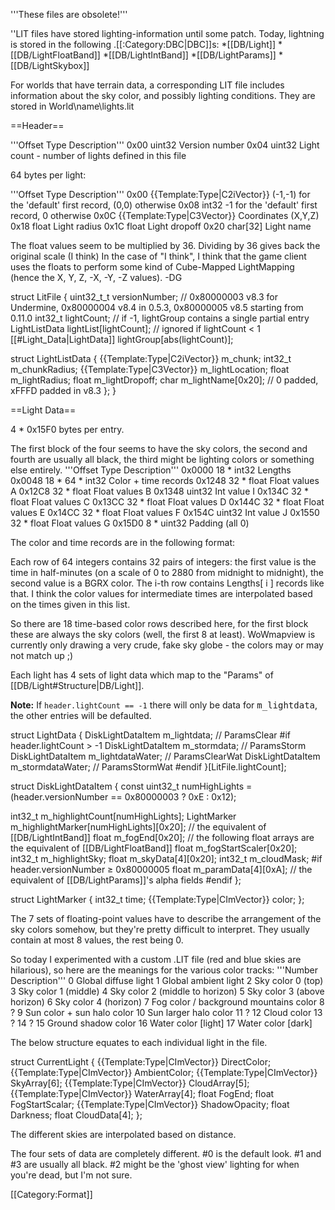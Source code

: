 '''These files are obsolete!''' 

''LIT files have stored lighting-information until some patch. Today, lightning is stored in the following .[[:Category:DBC|DBC]]s:
*[[DB/Light]]
*[[DB/LightFloatBand]]
*[[DB/LightIntBand]]
*[[DB/LightParams]]
*[[DB/LightSkybox]]

For worlds that have terrain data, a corresponding LIT file includes information about the sky color, and possibly lighting conditions. They are stored in World\name\lights.lit

==Header==

 '''Offset 	Type 	Description'''
 0x00 	uint32 	Version number
 0x04 	uint32 	Light count - number of lights defined in this file

64 bytes per light:

 '''Offset 	Type 		Description'''
 0x00 	{{Template:Type|C2iVector}} 	(-1,-1) for the 'default' first record, (0,0) otherwise
 0x08 	int32 		-1 for the 'default' first record, 0 otherwise
 0x0C 	{{Template:Type|C3Vector}} 	Coordinates (X,Y,Z)
 0x18 	float 		Light radius
 0x1C 	float 		Light dropoff
 0x20 	char[32] 	Light name

The float values seem to be multiplied by 36. Dividing by 36 gives back the original scale (I think) In the case of "I think", I think that the game client uses the floats to perform some kind of Cube-Mapped LightMapping (hence the X, Y, Z, -X, -Y, -Z values). -DG

 struct LitFile
 {
  uint32_t_t versionNumber;              // 0x80000003 v8.3 for Undermine, 0x80000004 v8.4 in 0.5.3, 0x80000005 v8.5 starting from 0.11.0
  int32_t lightCount;                    // if -1, lightGroup contains a single partial entry
  LightListData lightList[lightCount];   // ignored if lightCount < 1
  [[#Light_Data|LightData]] lightGroup[abs(lightCount)];
  
  struct LightListData
  {
    {{Template:Type|C2iVector}} m_chunk;
    int32_t m_chunkRadius;
    {{Template:Type|C3Vector}} m_lightLocation;
    float m_lightRadius;
    float m_lightDropoff;
    char m_lightName[0x20];               // 0 padded, xFFFD padded in v8.3
  };
 }

==Light Data==

4 * 0x15F0 bytes per entry.

The first block of the four seems to have the sky colors, the second and fourth are usually all black, the third might be lighting colors or something else entirely.
 '''Offset 	Type 		Description'''
 0x0000 	18 * int32 	Lengths
 0x0048 	18 * 64 * int32	Color + time records
 0x1248 	32 * float 	Float values A
 0x12C8 	32 * float 	Float values B
 0x1348 	uint32 		Int value I
 0x134C 	32 * float 	Float values C
 0x13CC 	32 * float 	Float values D
 0x144C 	32 * float 	Float values E
 0x14CC 	32 * float 	Float values F
 0x154C 	uint32 		Int value J
 0x1550 	32 * float 	Float values G
 0x15D0 	8 * uint32 	Padding (all 0)

The color and time records are in the following format:

Each row of 64 integers contains 32 pairs of integers: the first value is the time in half-minutes (on a scale of 0 to 2880 from midnight to midnight), the second value is a BGRX color. The i-th row contains Lengths[ i ] records like that. I think the color values for intermediate times are interpolated based on the times given in this list.

So there are 18 time-based color rows described here, for the first block these are always the sky colors (well, the first 8 at least). WoWmapview is currently only drawing a very crude, fake sky globe - the colors may or may not match up ;)

Each light has 4 sets of light data which map to the "Params" of [[DB/Light#Structure|DB/Light]].

<b>Note:</b> If <code>header.lightCount == -1</code> there will only be data for <tt>m_lightdata</tt>, the other entries will be defaulted.

 struct LightData
 {
   DiskLightDataItem m_lightdata;       // ParamsClear 
  #if header.lightCount > -1
   DiskLightDataItem m_stormdata;       // ParamsStorm
   DiskLightDataItem m_lightdataWater;  // ParamsClearWat
   DiskLightDataItem m_stormdataWater;  // ParamsStormWat
  #endif
 }[LitFile.lightCount];
 
 struct DiskLightDataItem
 {
   const uint32_t numHighLights = (header.versionNumber == 0x80000003 ? 0xE : 0x12);
 
   int32_t m_highlightCount[numHighLights];
   LightMarker m_highlightMarker[numHighLights][0x20];  // the equivalent of [[DB/LightIntBand]]
   float m_fogEnd[0x20];                                // the following float arrays are the equivalent of [[DB/LightFloatBand]]
   float m_fogStartScaler[0x20];
   int32_t m_highlightSky;
   float m_skyData[4][0x20];
   int32_t m_cloudMask;
  #if header.versionNumber ≥ 0x80000005
   float m_paramData[4][0xA];                           // the equivalent of [[DB/LightParams]]'s alpha fields
  #endif
 };
  
 struct LightMarker
 {
   int32_t time;
   {{Template:Type|CImVector}} color;
 };


The 7 sets of floating-point values have to describe the arrangement of the sky colors somehow, but they're pretty difficult to interpret. They usually contain at most 8 values, the rest being 0.

So today I experimented with a custom .LIT file (red and blue skies are hilarious), so here are the meanings for the various color tracks:
 '''Number 	Description'''
 0 	Global diffuse light
 1 	Global ambient light
 2 	Sky color 0 (top)
 3 	Sky color 1 (middle)
 4 	Sky color 2 (middle to horizon)
 5 	Sky color 3 (above horizon)
 6 	Sky color 4 (horizon)
 7 	Fog color / background mountains color
 8 	 ?
 9 	Sun color + sun halo color
 10 	Sun larger halo color
 11 	 ?
 12 	Cloud color
 13 	 ?
 14 	 ?
 15 	Ground shadow color
 16 	Water color [light]
 17 	Water color [dark]

The below structure equates to each individual light in the file.

 struct CurrentLight
 {
   {{Template:Type|CImVector}} DirectColor;
   {{Template:Type|CImVector}} AmbientColor;
   {{Template:Type|CImVector}} SkyArray[6];
   {{Template:Type|CImVector}} CloudArray[5];
   {{Template:Type|CImVector}} WaterArray[4];
   float FogEnd;
   float FogStartScalar;
   {{Template:Type|CImVector}} ShadowOpacity;
   float Darkness;
   float CloudData[4];
 };



The different skies are interpolated based on distance.

The four sets of data are completely different. #0 is the default look. #1 and #3 are usually all black. #2 might be the 'ghost view' lighting for when you're dead, but I'm not sure.


[[Category:Format]]
